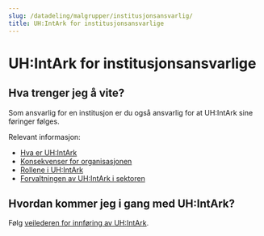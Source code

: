 ```yaml
---
slug: /datadeling/malgrupper/institusjonsansvarlig/
title: UH:IntArk for institusjonsansvarlige
---
```


# UH:IntArk for institusjonsansvarlige

## Hva trenger jeg å vite?


Som ansvarlig for en institusjon er du også ansvarlig for at UH:IntArk sine føringer følges.


Relevant informasjon:


* [Hva er UH:IntArk](/docs/datadeling/hva-er)
* [Konsekvenser for organisasjonen](/docs/datadeling/hva-er/konsekvenser)
* [Rollene i UH:IntArk](/docs/datadeling/hva-er/roller)
* [Forvaltningen av UH:IntArk i sektoren](/docs/datadeling/forvaltning)


## Hvordan kommer jeg i gang med UH:IntArk?


Følg [veilederen for innføring av UH:IntArk](/docs/datadeling/veiledere/innforing).